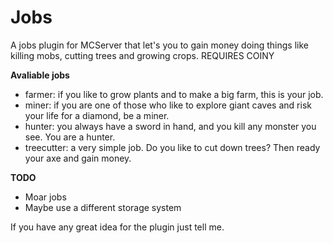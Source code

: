 Jobs
====

A jobs plugin for MCServer that let's you to gain money doing things like killing mobs, cutting trees and growing crops. REQUIRES COINY

**Avaliable jobs**
* farmer: if you like to grow plants and to make a big farm, this is your job.
* miner: if you are one of those who like to explore giant caves and risk your life for a diamond, be a miner.
* hunter: you always have a sword in hand, and you kill any monster you see. You are a hunter.
* treecutter: a very simple job. Do you like to cut down trees? Then ready your axe and gain money.

**TODO**
* Moar jobs
* Maybe use a different storage system

If you have any great idea for the plugin just tell me.
